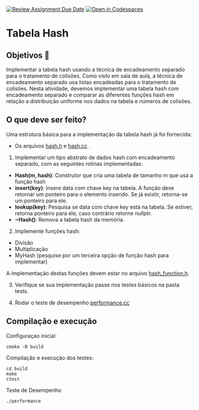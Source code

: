 [![Review Assignment Due Date](https://classroom.github.com/assets/deadline-readme-button-24ddc0f5d75046c5622901739e7c5dd533143b0c8e959d652212380cedb1ea36.svg)](https://classroom.github.com/a/dvoMsG5F)
[![Open in Codespaces](https://classroom.github.com/assets/launch-codespace-7f7980b617ed060a017424585567c406b6ee15c891e84e1186181d67ecf80aa0.svg)](https://classroom.github.com/open-in-codespaces?assignment_repo_id=11250023)

# Tabela Hash

## Objetivos 📝

Implementar a tabela hash usando a técnica de encadeamento separado para o tratamento de colisões.
Como visto em sala de aula, a técnica de encadeamento separado usa listas encadeadas para o tratamento de colisões. Nesta atividade,
devemos implementar uma tabela hash com encadeamento separado e comparar as diferentes funções hash em relação a distribuição uniforme nos dados na 
tabela e números de colisões.


## O que deve ser feito? 

Uma estrutura básica para a implementação da tabela hash já foi fornecida: 
 - Os arquivos [hash.h](hash/include/hash.h) e [hash.cc](hash/src/hash.cc) .

1. Implementar um tipo abstrato de dados hash com encadeamento separado, com as seguintes rotinas implementadas:
 - **Hash(m, hash)**: Construtor que cria uma tabela de tamanho m que usa a função hash
 - **insert(key)**: Insere data com chave key na tabela. A função deve retornar um ponteiro para o elemento inserido. Se já existir, retorna-se um ponteiro para ele.
 - **lookup(key)**: Pesquisa se data com chave key está na tabela. Se estiver, retorna ponteiro para ele, caso contrário retorne nullptr.
 - **~Hash()**: Remova a tabela hash da memória.
 
2. Implemente funções hash:
 - Divisão
 - Multiplicação 
 - MyHash (pesquise por um terceira opção de função hash para implementar)
 
A implementação destas funções devem estar no arquivo [hash_function.h](hash/include/hash_function.h).

3. Verifique se sua implementação passe nos testes básicos na pasta tests.

4. Rodar o teste de desempenho [performance.cc](performance.cc)

## Compilação e execução
Configuraçao inicial:

```
cmake -B build 
```
Compilação e execução dos testes:

```
cd build 
make
ctest
```

Teste de Desempenho

```
./performance

```
